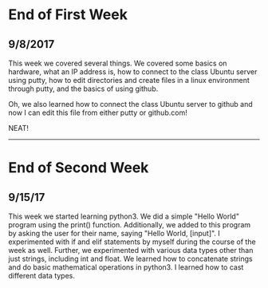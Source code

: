 # End of First Week
## 9/8/2017

This week we covered several things. We covered some basics on hardware, what an IP address is, how to connect to the class Ubuntu server using putty, how to edit directories and create files in a linux environment through putty, and the basics of using github.

Oh, we also learned how to connect the class Ubuntu server to github and now I can edit this file from either putty or github.com!

NEAT!

---

# End of Second Week
## 9/15/17

This week we started learning python3.
We did a simple "Hello World" program using the print() function.
Additionally, we added to this program by asking the user for their name, saying "Hello World, [input]".
I experimented with if and elif statements by myself during the course of the week as well.
Further, we experimented with various data types other than just strings, including int and float.
We learned how to concatenate strings and do basic mathematical operations in python3.
I learned how to cast different data types.
